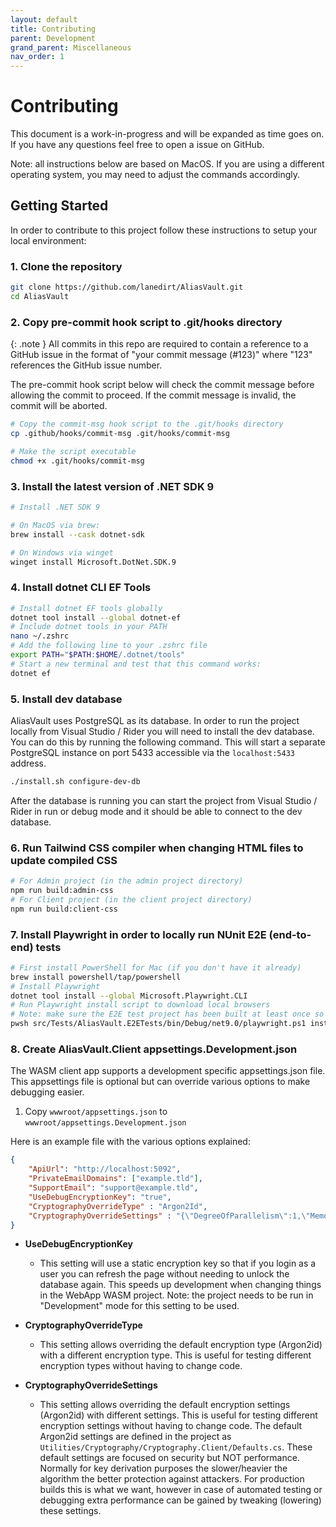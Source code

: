 ```yaml
---
layout: default
title: Contributing
parent: Development
grand_parent: Miscellaneous
nav_order: 1
---
```


# Contributing
This document is a work-in-progress and will be expanded as time goes on. If you have any questions feel free to open a issue on GitHub.

Note: all instructions below are based on MacOS. If you are using a different operating system, you may need to adjust the commands accordingly.

## Getting Started
In order to contribute to this project follow these instructions to setup your local environment:

### 1. Clone the repository
```bash
git clone https://github.com/lanedirt/AliasVault.git
cd AliasVault
```

### 2. Copy pre-commit hook script to .git/hooks directory
{: .note }
All commits in this repo are required to contain a reference to a GitHub issue in the format of "your commit message (#123)" where "123" references the GitHub issue number.

The pre-commit hook script below will check the commit message before allowing the commit to proceed. If the commit message is invalid, the commit will be aborted.

```bash
# Copy the commit-msg hook script to the .git/hooks directory
cp .github/hooks/commit-msg .git/hooks/commit-msg

# Make the script executable
chmod +x .git/hooks/commit-msg
```

### 3. Install the latest version of .NET SDK 9
```bash
# Install .NET SDK 9

# On MacOS via brew:
brew install --cask dotnet-sdk

# On Windows via winget
winget install Microsoft.DotNet.SDK.9
```

### 4. Install dotnet CLI EF Tools
```bash
# Install dotnet EF tools globally
dotnet tool install --global dotnet-ef
# Include dotnet tools in your PATH
nano ~/.zshrc
# Add the following line to your .zshrc file
export PATH="$PATH:$HOME/.dotnet/tools"
# Start a new terminal and test that this command works:
dotnet ef
```

### 5. Install dev database
AliasVault uses PostgreSQL as its database. In order to run the project locally from Visual Studio / Rider you will need to install the dev database. You can do this by running the following command. This will start a separate PostgreSQL instance on port 5433 accessible via the `localhost:5433` address.

```bash
./install.sh configure-dev-db
```

After the database is running you can start the project from Visual Studio / Rider in run or debug mode and it should be able to connect to the dev database.

### 6. Run Tailwind CSS compiler when changing HTML files to update compiled CSS
```bash
# For Admin project (in the admin project directory)
npm run build:admin-css
# For Client project (in the client project directory)
npm run build:client-css
```

### 7. Install Playwright in order to locally run NUnit E2E (end-to-end) tests
```bash
# First install PowerShell for Mac (if you don't have it already)
brew install powershell/tap/powershell
# Install Playwright
dotnet tool install --global Microsoft.Playwright.CLI
# Run Playwright install script to download local browsers
# Note: make sure the E2E test project has been built at least once so the bin dir exists.
pwsh src/Tests/AliasVault.E2ETests/bin/Debug/net9.0/playwright.ps1 install
```

### 8. Create AliasVault.Client appsettings.Development.json
The WASM client app supports a development specific appsettings.json file. This appsettings file is optional but can override various options to make debugging easier.

1. Copy `wwwroot/appsettings.json` to `wwwroot/appsettings.Development.json`

Here is an example file with the various options explained:

```json
{
    "ApiUrl": "http://localhost:5092",
    "PrivateEmailDomains": ["example.tld"],
    "SupportEmail": "support@example.tld",
    "UseDebugEncryptionKey": "true",
    "CryptographyOverrideType" : "Argon2Id",
    "CryptographyOverrideSettings" : "{\"DegreeOfParallelism\":1,\"MemorySize\":1024,\"Iterations\":1}"
}
```

- **UseDebugEncryptionKey**
  - This setting will use a static encryption key so that if you login as a user you can refresh the page without needing to unlock the database again. This speeds up development when changing things in the WebApp WASM project. Note: the project needs to be run in "Development" mode for this setting to be used.

- **CryptographyOverrideType**
  - This setting allows overriding the default encryption type (Argon2id) with a different encryption type. This is useful for testing different encryption types without having to change code.

- **CryptographyOverrideSettings**
  - This setting allows overriding the default encryption settings (Argon2id) with different settings. This is useful for testing different encryption settings without having to change code. The default Argon2id settings are defined in the project as `Utilities/Cryptography/Cryptography.Client/Defaults.cs`. These default settings are focused on security but NOT performance. Normally for key derivation purposes the slower/heavier the algorithm the better protection against attackers. For production builds this is what we want, however in case of automated testing or debugging extra performance can be gained by tweaking (lowering) these settings.
```